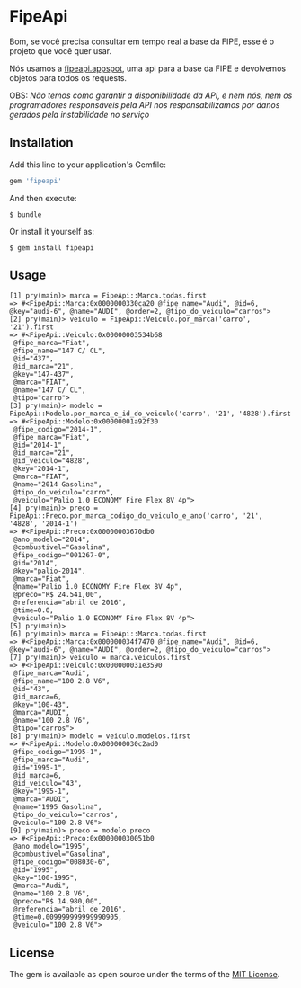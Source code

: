 # FipeApi

Bom, se você precisa consultar em tempo real a base da FIPE, esse é o projeto
que você quer usar.

Nós usamos a [fipeapi.appspot](http://fipeapi.appspot.com/), uma api para a
base da FIPE e devolvemos objetos para todos os requests.

OBS: *Não temos como garantir a disponibilidade da API, e nem nós, nem os
programadores responsáveis pela API nos responsabilizamos por danos gerados pela
instabilidade no serviço*

## Installation

Add this line to your application's Gemfile:

```ruby
gem 'fipeapi'
```

And then execute:

    $ bundle

Or install it yourself as:

    $ gem install fipeapi

## Usage


```
[1] pry(main)> marca = FipeApi::Marca.todas.first
=> #<FipeApi::Marca:0x0000000330ca20 @fipe_name="Audi", @id=6, @key="audi-6", @name="AUDI", @order=2, @tipo_do_veiculo="carros">
[2] pry(main)> veiculo = FipeApi::Veiculo.por_marca('carro', '21').first
=> #<FipeApi::Veiculo:0x00000003534b68
 @fipe_marca="Fiat",
 @fipe_name="147 C/ CL",
 @id="437",
 @id_marca="21",
 @key="147-437",
 @marca="FIAT",
 @name="147 C/ CL",
 @tipo="carro">
[3] pry(main)> modelo = FipeApi::Modelo.por_marca_e_id_do_veiculo('carro', '21', '4828').first
=> #<FipeApi::Modelo:0x00000001a92f30
 @fipe_codigo="2014-1",
 @fipe_marca="Fiat",
 @id="2014-1",
 @id_marca="21",
 @id_veiculo="4828",
 @key="2014-1",
 @marca="FIAT",
 @name="2014 Gasolina",
 @tipo_do_veiculo="carro",
 @veiculo="Palio 1.0 ECONOMY Fire Flex 8V 4p">
[4] pry(main)> preco = FipeApi::Preco.por_marca_codigo_do_veiculo_e_ano('carro', '21', '4828', '2014-1')
=> #<FipeApi::Preco:0x00000003670db0
 @ano_modelo="2014",
 @combustivel="Gasolina",
 @fipe_codigo="001267-0",
 @id="2014",
 @key="palio-2014",
 @marca="Fiat",
 @name="Palio 1.0 ECONOMY Fire Flex 8V 4p",
 @preco="R$ 24.541,00",
 @referencia="abril de 2016",
 @time=0.0,
 @veiculo="Palio 1.0 ECONOMY Fire Flex 8V 4p">
[5] pry(main)>
[6] pry(main)> marca = FipeApi::Marca.todas.first
=> #<FipeApi::Marca:0x000000034f7470 @fipe_name="Audi", @id=6, @key="audi-6", @name="AUDI", @order=2, @tipo_do_veiculo="carros">
[7] pry(main)> veiculo = marca.veiculos.first
=> #<FipeApi::Veiculo:0x000000031e3590
 @fipe_marca="Audi",
 @fipe_name="100 2.8 V6",
 @id="43",
 @id_marca=6,
 @key="100-43",
 @marca="AUDI",
 @name="100 2.8 V6",
 @tipo="carros">
[8] pry(main)> modelo = veiculo.modelos.first
=> #<FipeApi::Modelo:0x000000030c2ad0
 @fipe_codigo="1995-1",
 @fipe_marca="Audi",
 @id="1995-1",
 @id_marca=6,
 @id_veiculo="43",
 @key="1995-1",
 @marca="AUDI",
 @name="1995 Gasolina",
 @tipo_do_veiculo="carros",
 @veiculo="100 2.8 V6">
[9] pry(main)> preco = modelo.preco
=> #<FipeApi::Preco:0x000000030051b0
 @ano_modelo="1995",
 @combustivel="Gasolina",
 @fipe_codigo="008030-6",
 @id="1995",
 @key="100-1995",
 @marca="Audi",
 @name="100 2.8 V6",
 @preco="R$ 14.980,00",
 @referencia="abril de 2016",
 @time=0.009999999999990905,
 @veiculo="100 2.8 V6">
```

## License

The gem is available as open source under the terms of the [MIT License](http://opensource.org/licenses/MIT).

